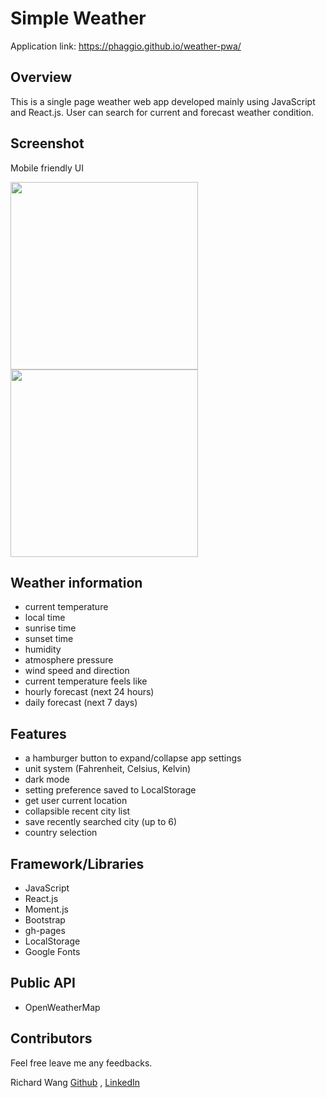 # Simple Weather

Application link: https://phaggio.github.io/weather-pwa/

## Overview
This is a single page weather web app developed mainly using JavaScript and React.js.
User can search for current and forecast weather condition.


## Screenshot
Mobile friendly UI

<div>
  <img src="https://raw.githubusercontent.com/phaggio/weather-pwa/master/screenshot/weather-pwa-screenshot.png" height="300">
  <img src="https://raw.githubusercontent.com/phaggio/weather-pwa/master/screenshot/weather-pwa-screenshot2.png" height="300">
</div>


## Weather information
* current temperature
* local time
* sunrise time
* sunset time
* humidity
* atmosphere pressure
* wind speed and direction
* current temperature feels like
* hourly forecast (next 24 hours)
* daily forecast (next 7 days)


## Features
* a hamburger button to expand/collapse app settings
* unit system (Fahrenheit, Celsius, Kelvin)
* dark mode
* setting preference saved to LocalStorage
* get user current location
* collapsible recent city list
* save recently searched city (up to 6)
* country selection


## Framework/Libraries
* JavaScript
* React.js
* Moment.js
* Bootstrap
* gh-pages
* LocalStorage
* Google Fonts


## Public API
* OpenWeatherMap


## Contributors
Feel free leave me any feedbacks.

Richard Wang
[Github](https://github.com/phaggio) ,
[LinkedIn](https://www.linkedin.com/in/richard-c-wang/)